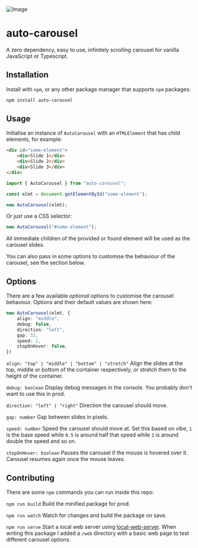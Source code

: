 ![Image](https://github.com/user-attachments/assets/6932a98b-dba8-42ee-8124-15f9e48e55a3)

# auto-carousel

A zero dependency, easy to use, infinitely scrolling carousel for vanilla JavaScript or Typescript.

## Installation

Install with `npm`, or any other package manager that supports `npm` packages:

```sh
npm install auto-carousel
```
## Usage

Initialise an instance of `AutoCarousel` with an `HTMLElement` that has child elements, for example:

```html
<div id="some-element">
    <div>Slide 1</div>
    <div>Slide 2</div>
    <div>Slide 3</div>
</div>
```

```js
import { AutoCarousel } from "auto-carousel";

const elmt = document.getElementById("some-element");

new AutoCarousel(elmt);
```

Or just use a CSS selector:
```js
new AutoCarousel("#some-element");
```

All immediate children of the provided or found element will be used as the carousel slides.

You can also pass in some options to customise the behaviour of the carousel, see the section below.

## Options

There are a few available *optional* options to customise the carousel behaviour. Options and their default values are shown here:

```ts
new AutoCarousel(elmt, {
    align: "middle",
    debug: false,
    direction: "left",
    gap: 32,
    speed: 1,
    stopOnHover: false,
})
```

`align: "top" | "middle" | "bottom" | "stretch"`
Align the slides at the top, middle or bottom of the container respectively, or stretch them to the height of the container.

`debug: boolean`
Display debug messages in the console. You probably don't want to use this in prod.

`direction: "left" | "right"` Direction the carousel should move.

`gap: number` Gap between slides in pixels.

`speed: number` Speed the carousel should move at. Set this based on vibe, `1` is the base speed while `0.5` is around half that speed while `2` is around double the speed and so on.

`stopOnHover: boolean` Pauses the carousel if the mouse is hovered over it. Carousel resumes again once the mouse leaves.

## Contributing

There are some `npm` commands you can run inside this repo:

`npm run build` Build the minified package for prod.

`npm run watch` Watch for changes and build the package on save.

`npm run serve` Start a local web server using [local-web-server](https://www.npmjs.com/package/local-web-server). When writing this package I added a `/web` directory with a basic web page to test different carousel options.


